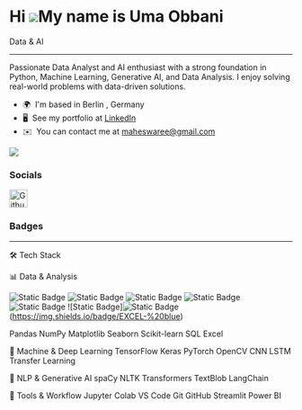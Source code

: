 Hi ![](https://user-images.githubusercontent.com/18350557/176309783-0785949b-9127-417c-8b55-ab5a4333674e.gif)My name is Uma Obbani
==================================================================================================================================

Data & AI

-----------------------------------------------------------------------------------------------------------------------------
Passionate Data Analyst and AI enthusiast with a strong foundation in Python, Machine Learning, Generative AI, and Data Analysis. I enjoy solving real-world problems with data-driven solutions.

* 🌍  I'm based in Berlin , Germany
* 🖥️  See my portfolio at [LinkedIn](http://www.linkedin.com/in/uobbani/ )
* ✉️  You can contact me at [maheswaree@gmail.com](mailto:maheswaree@gmail.com)

<a href="https://www.github.com/Uma-Obbani" target="_blank" rel="noreferrer"><img
src="https://img.shields.io/github/followers/Uma-Obbani?logo=github&style=for-the-badge&color=0891b2&labelColor=1c1917" /></a>

### Socials

<p align="left"> <a href="https://www.github.com/Uma-Obbani" target="_blank" rel="noreferrer"> <picture> <source media="(prefers-color-scheme: dark)" srcset="https://raw.githubusercontent.com/danielcranney/readme-generator/main/public/icons/socials/github-dark.svg" /> <source media="(prefers-color-scheme: light)" srcset="https://raw.githubusercontent.com/danielcranney/readme-generator/main/public/icons/socials/github.svg" /> <img src="https://raw.githubusercontent.com/danielcranney/readme-generator/main/public/icons/socials/github.svg" width="32" height="32" alt="Github" title="Github" /> </picture> </a></p>

### Badges

-------------------------------------------------------------------------------------------------------------------------------
🛠 Tech Stack

📊 Data & Analysis

![Static Badge](https://img.shields.io/badge/PYTHON-red) ![Static Badge](https://img.shields.io/badge/PANDAS-blue) ![Static Badge](https://img.shields.io/badge/NUMPY-%20thickblue) ![Static Badge](https://img.shields.io/badge/MATPLOTLIB-%20orange) ![Static Badge](https://img.shields.io/badge/SEABORN-%20red)  ![Static Badge]![Static Badge](https://img.shields.io/badge/SQL-%green) (https://img.shields.io/badge/EXCEL-%20blue)  



 Pandas NumPy Matplotlib Seaborn Scikit-learn SQL Excel

🧠 Machine & Deep Learning
TensorFlow Keras PyTorch OpenCV CNN LSTM Transfer Learning

💬 NLP & Generative AI
spaCy NLTK Transformers TextBlob LangChain

🧰 Tools & Workflow
Jupyter Colab VS Code Git GitHub Streamlit Power BI


